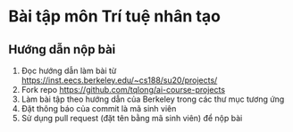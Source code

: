 # Bài tập môn Trí tuệ nhân tạo
## Hướng dẫn nộp bài
1. Đọc hướng dẫn làm bài từ https://inst.eecs.berkeley.edu/~cs188/su20/projects/
2. Fork repo https://github.com/tqlong/ai-course-projects
3. Làm bài tập theo hướng dẫn của Berkeley trong các thư mục tương ứng
4. Đặt thông báo của commit là mã sinh viên
5. Sử dụng pull request (đặt tên bằng mã sinh viên) để nộp bài
